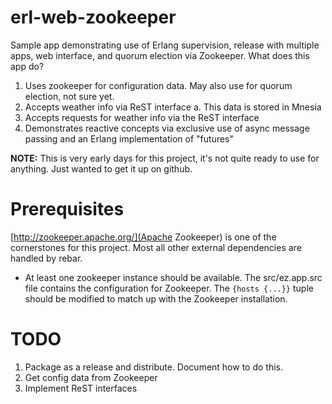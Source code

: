 # erl-web-zookeeper

Sample app demonstrating use of Erlang supervision, release with multiple apps, web interface, 
and quorum election via Zookeeper.  What does this app do?
   1. Uses zookeeper for configuration data.  May also use for quorum election, not sure yet.
   2. Accepts weather info via ReST interface
      a. This data is stored in Mnesia
   3. Accepts requests for weather info via the ReST interface
   4. Demonstrates reactive concepts via exclusive use of async message passing and an Erlang
      implementation of "futures" 


**NOTE:** This is very early days for this project, it's not quite ready to use for anything.  Just 
wanted to get it up on github.

# Prerequisites

[http://zookeeper.apache.org/](Apache Zookeeper) is one of the cornerstones for this project. Most all other external dependencies are handled by rebar.
* At least one zookeeper instance should be available.  The src/ez.app.src file contains the configuration for Zookeeper.  The `{hosts {...}}` tuple should be modified to match up with the Zookeeper installation.

# TODO
1. Package as a release and distribute. Document how to do this.
3. Get config data from Zookeeper
3. Implement ReST interfaces

